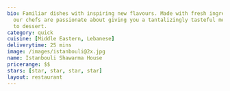 ```yaml
---
bio: Familiar dishes with inspiring new flavours. Made with fresh ingredients everyday,
  our chefs are passionate about giving you a tantalizingly tasteful meal, from appetizer
  to dessert.
category: quick
cuisine: [Middle Eastern, Lebanese]
deliverytime: 25 mins
image: /images/istanbouli@2x.jpg
name: Istanbouli Shawarma House
pricerange: $$
stars: [star, star, star, star]
layout: restaurant
---
```

